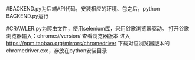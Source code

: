 #BACKEND.py为后端API代码，安装相应的环境、包之后，python BACKEND.py运行

#CRAWLER.py为爬虫文件，使用selenium库，采用谷歌浏览器驱动。
打开谷歌浏览器输入：chrome://version/ 查看浏览器版本
进入 https://npm.taobao.org/mirrors/chromedriver 下载对应浏览器版本的chromedriver.exe，存放在python安装目录


